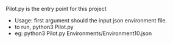 Pilot.py is the entry point for this project
- Usage: first argument should the input json environment file.
- to run, python3 Pilot.py <filename>
- eg: python3 Pilot.py Environments/Environment10.json